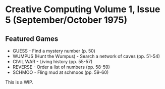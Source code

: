 # Creative Computing Volume 1, Issue 5 (September/October 1975)

## Featured Games

* GUESS - Find a mystery number (p. 50)
* WUMPUS (Hunt the Wumpus) - Search a network of caves (pp. 51-54)
* CIVIL WAR - Living history (pp. 55-57)
* REVERSE - Order a list of numbers (pp. 58-59)
* SCHMOO - Fling mud at schmoos (pp. 59-60)

This is a WIP. 
